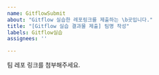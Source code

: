 ```yaml
---
name: GitflowSubmit
about: "Gitflow 실습한 레포링크를 제출하는 \b곳입니다."
title: "[Gitflow 실습 결과물 제출] 팀명 작성"
labels: Gitflow실습
assignees: ''

---
```


팀 레포 링크를 첨부해주세요.
